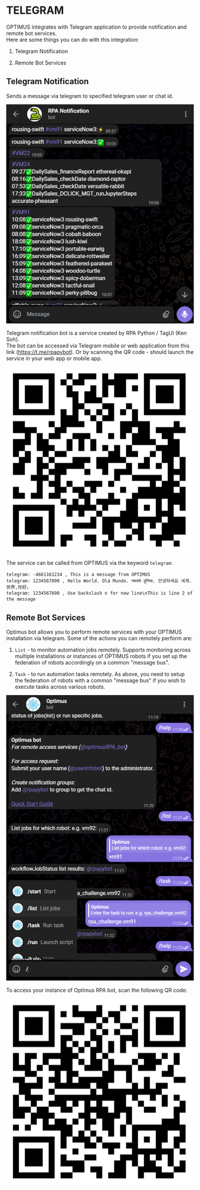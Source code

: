 # TELEGRAM

OPTIMUS integrates with Telegram application to provide notification and remote bot services.  
Here are some things you can do with this integration:  

1. Telegram Notification

2. Remote Bot Services

## Telegram Notification

Sends a message via telegram to specified telegram user or chat id.

![Telegram notification](../assets/images/telegram_notification.png)

Telegram notification bot is a service created by RPA Python / TagUI (Ken Soh).  
The bot can be accessed via Telegram mobile or web application from this link (https://t.me/rpapybot).
Or by scanning the QR code - should launch the service in your web app or mobile app.

![Telegram notification QR](../assets/images/qr_rpapybot.png)

The service can be called from OPTIMUS via the keyword `telegram`:

```
telegram: -4661161234 , This is a message from OPTIMUS
telegram: 1234567890 , Hello World. Olá Mundo. नमस्ते दुनिया. 안녕하세요 세계. 世界,你好。
telegram: 1234567890 , Use backslash n for new line\nThis is line 2 of the message
```

## Remote Bot Services

Optimus bot allows you to perform remote services with your OPTIMUS installation via telegram.  Some of the actions you can remotely perform are:  

1. `List` - to monitor automation jobs remotely.  Supports monitoring across multiple installations or instances of OPTIMUS robots if you set up the federation of robots accordingly on a common "message bus".

2. `Task` - to run automation tasks remotely.  As above, you need to setup the federation of robots with a common "message bus" if you wish to execute tasks across various robots.

![Optimus bot](../assets/images/optimus_bot.PNG)

To access your instance of Optimus RPA bot, scan the following QR code:

![Remote bot QR](../assets/images/qr_optimusrpa_bot.png)

